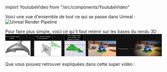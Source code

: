 import YoutubeVideo from "/src/components/YoutubeVideo"

Voici une vue d'ensemble de tout ce qui se passe dans Unreal :
![Unreal Render Pipeline](img/Unreal-Render-Pipeline.png)

Pour faire plus simple, voici ce qu'il faut retenir sur les bases du rendu 3D :
![Pipeline Rendu Simple](img/Graphics-Pipeline.png)

Que vous pouvez retrouver expliquées dans cette super vidéo :
<YoutubeVideo id="C8YtdC8mxTU"/>